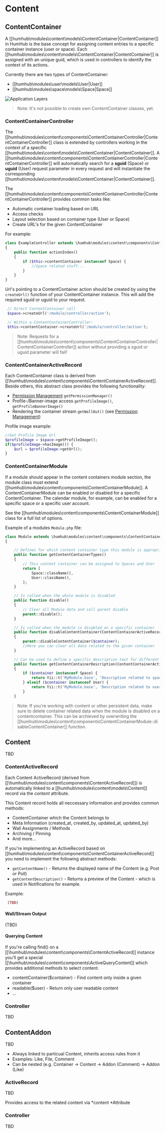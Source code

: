 Content
=======

## ContentContainer

A [[humhub\modules\content\models\ContentContainer|ContentContainer]] in HumHub is the base concept for assigning content entries to a specific container instance (user or space).
Each [[humhub\modules\content\models\ContentContainer|ContentContainer]] is assigned with an unique guid, which is used in controllers to identify the context of its actions.

Currently there are two types of ContentContainer:
 
- [[humhub\modules\user\models\User|User]]
- [[humhub\modules\space\models\Space|Space]]

![Application Layers](images/contentContainerClassDiag.jpg)

> Note: It's not possible to create own ContentContainer classes, yet.

### ContentContainerController

The [[humhub\modules\content\components\ContentContainerController|ContentContainerController]] class is extended by controllers working in the context of a specific [[humhub\modules\content\models\ContentContainer|ContentContainer]].
A [[humhub\modules\content\components\ContentContainerController|ContentContainerController]] will automatically search for a **sguid** (Space) or **uguid** (User) request parameter in every request and will instantiate the corresponding [[humhub\modules\content\models\ContentContainer|ContentContainer]].

The [[humhub\modules\content\components\ContentContainerController|ContentContainerController]] provides common tasks like:

- Automatic container loading based on URL
- Access checks
- Layout selection based on container type (User or Space)
- Create URL's for the given ContentContainer

For example:

```php
class ExampleController extends \humhub\modules\content\components\ContentContainerController
{
    public function actionIndex()
    {
        if ($this->contentContainer instanceof Space) {
            //Space related stuff...
        }
    }
}
```

Url's pointing to a ContentContainer action should be created by using the `createUrl()` function
of your ContentContainer instance. This will add the required sguid or uguid to your request.

```php
 // Direct ContentContainer call
 $space->createUrl('/module/controller/action');

 // Within a ContentContainerController:
 $this->contentContainer->createUrl('/module/controller/action');
```

> Note: Requests for a [[humhub\modules\content\components\ContentContainerController|ContentContainerController]] action without providing a sguid or uguid parameter will fail!

### ContentContainerActiveRecord

Each ContentContainer class is derived from [[\humhub\modules\content\components\ContentContainerActiveRecord]].
Beside others, this abstract class provides the following functionality:

- [Permission Management](dev-permissions.md) `getPermissionManager()`
- Profile-/Banner-image access `getProfileImage()`, `getProfileBannerImage()`
- Rendering the container stream `getWallOut()` (see [Permission Management](dev-stream.md))

Profile image example:

```php
//Get Profile Image Url
$profileImage = $space->getProfileImage();
if($profileImage->hasImage()) {
    $url = $profileImage->getUrl();
}
```

### ContentContainerModule

If a module should appear in the content containers module section, the module class must extend [[humhub\modules\content\components\ContentContainerModule]].
A ContentContainerModule can be enabled or disabled for a specific ContentContainer. The calendar module, for example, can be enabled for a specific space or a specific user account.

See the [[humhub\modules\content\components\ContentContainerModule]] class for a full list of  options.

Example of a modules `Module.php` file:

```php
class Module extends \humhub\modules\content\components\ContentContainerModule
{

    // Defines for which content container type this module is appropriate
    public function getContentContainerTypes()
    {
        // This content container can be assigned to Spaces and User
        return [
            Space::className(),
            User::className(),
        ];
    }

    // Is called when the whole module is disabled
    public function disable()
    {
        // Clear all Module data and call parent disable
        parent::disable();
    }

    // Is called when the module is disabled on a specific container
    public function disableContentContainer(ContentContainerActiveRecord $container)
    {
        parent::disableContentContainer($container);
        //Here you can clear all data related to the given container
    }

    // Can be used to define a specific description text for different container types
    public function getContentContainerDescription(ContentContainerActiveRecord $container)
    {
        if ($container instanceof Space) {
            return Yii::t('MyModule.base', 'Description related to spaces.');
        } elseif ($container instanceof User) {
            return Yii::t('MyModule.base', 'Description related to user.');
        }
    }
```
> Note: If you're working with content or other persistent data, make sure to delete container related data when the module is disabled on a contentcontainer. This can be archieved by overwriting the [[humhub\modules\content\components\ContentContainerModule::disableContentContainer]] function.


## Content

TBD

### ContentActiveRecord

Each Content ActiveRecord (derived from [[\humhub\modules\content\components\ContentActiveRecord]]) is automatically linked to a [[humhub\modules\content\models\Content]] record via the *content* attribute. 

This Content record holds all neccessary information and provides common methods:

- ContentContainer which the Content belongs to
- Meta Information (created_at, created_by, updated_at, updated_by)
- Wall Assignments / Methods
- Archiving / Pinning
- And more...

If you're implementing an ActiveRecord based on [[humhub\modules\content\components\ContentContainerActiveRecord]] you need to implement the following abstract methods:

- `getContentName()` - Returns the displayed name of the Content (e.g. Post or Poll)
- `getContentDescription()` - Returns a preview of the Content - which is used in Notifications for example.

Example:

```php
 (TBD)

```

#### Wall/Stream Output
(TBD)

#### Querying Content

If you're calling find() on a [[\humhub\modules\content\components\ContentActiveRecord]] instance you'll get a special [[\humhub\modules\content\components\ActiveQueryContent]] which provides additional methods to select content.

- contentContainer($container) - Find content only inside a given container
- readable($user) - Return only user readable content
- ...


### Controller

TBD

## ContentAddon

TBD

- Always linked to particual Content, inherits access rules from it
- Examples: Like, File, Comment
- Can be nested (e.g. Container -> Content -> Addon (Comment) -> Addon (Like)

### ActiveRecord

TBD

Provides access to the related content via *content *Attribute

### Controller

TBD
